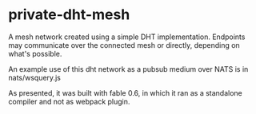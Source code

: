 # private-dht-mesh

A mesh network created using a simple DHT implementation.  Endpoints may communicate over the connected mesh or directly, depending on what's possible.

An example use of this dht network as a pubsub medium over NATS is in nats/wsquery.js

As presented, it was built with fable 0.6, in which it ran as a standalone compiler and not as webpack plugin.
